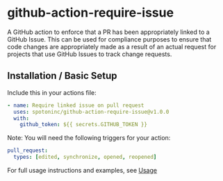 # github-action-require-issue

A GitHub action to enforce that a PR has been appropriately linked to a GitHub Issue.
This can be used for compliance purposes to ensure that code changes are appropriately
made as a result of an actual request for projects that use GitHub Issues to track
change requests.

## Installation / Basic Setup

Include this in your actions file:

```yaml
- name: Require linked issue on pull request
  uses: spotoninc/github-action-require-issue@v1.0.0
  with:
    github_token: ${{ secrets.GITHUB_TOKEN }}
```

Note: You will need the following triggers for your action:

```yaml
pull_request:
  types: [edited, synchronize, opened, reopened]
```

For full usage instructions and examples, see [Usage][usage]

<!-- links -->
[usage]: usage.md
